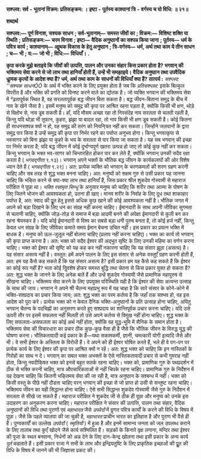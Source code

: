  **सश्प्लव: सर्व** **-** **भूतानां विक्रम: प्रतिसङ्क्रम: ।** **इष्टा** **-** **पूर्तस्य काश्यानां त्रि** **-** **वर्गस्य च यो विधि: ॥ २१॥** 

**शब्दार्थ** 

**सश्प्लव:—** **पूर्ण विनाश, सश्यक साधन** **; सर्व-भूतानाम्—** **समस्त जीवों का** **; विक्रम:—** **विशिष्ट शक्ति या स्थिति** **;** **प्रतिसङ्क्रम:—** **चरम विनाश** **; इष्टा—** **वैदिक अनुष्ठानों का सश्पन्न किया जाना** **; पूर्तस्य—** **धर्म के पवित्र कार्य** **; काश्यानाम्—** **आॢथक विकास के हेतु अनुष्ठान** **; त्रि-वर्गस्य—** **धर्म, अर्थ तथा काम ये तीन साधन** **; च—** **भी** **; य:—** **जो भी** **; विधि:—** **विधियाँ।** **.** 

**कृपा करके मुझे बताइये कि जीवों की उत्पत्ति, पालन और उनका संहार किस प्रकार होता** **है? भगवान् की भक्तिमय सेवा करने से जो लाभ तथा हानियाँ होती हैं, उन्हें भी समझाइये।** **वैदिक अनुष्ठान तथा उपवैदिक धाॢमक कृत्यों के आदेश क्या हैं? धर्म, अर्थ तथा काम के** **साधनों की विधियाँ क्या हैं?** **तात्पर्य :**  *सश्प्लव:*  *''सश्यक साधनÓÓ* के अर्थ में भक्ति करने के लिए प्रयुक्त होता है जब कि *प्रतिसश्प्लव:* इसके बिल्कुल विपरीत है और भक्ति की प्रगति को विनष्ट करने वाले का द्योतक है। जो व्यक्ति भगवान की भक्तिमय सेवा में ²ढ़तापूर्वक स्थित है, वह सरलतापूर्वक बद्ध जीवन बिता सकता है। बद्ध जीवन-बिताना समुद्र के बीच में नाव के खेने जैसा है। इसमें मनुष्य को समुद्र की कृपा पर आश्रित रहना पड़ता है, क्योंकि किसी भी क्षण, थोड़े से विक्षोभ से, नाव डूब सकती है। हाँ, यदि मौसम अच्छा रहा तो निस्संदेह नाव सरलता से चलती रहती है, किन्तु यदि थोड़ा भी तूफान, कुहरा, झंझा या बादल रहा, तो नाव किसी भी क्षण डूब सकती है। कोई कितना ही साधनसश्पन्न क्यों न हो, वह समुद्र की तरंग को नियनि्त्रत नहीं कर सकता। जिन्होंने जलयानों के द्वारा समुद्र पार किया है उन्हें समुद्र की कृपा पर निर्भर रहने का पर्याप्त अनुभव होगा। किन्तु भगवत्कृपा से भवसागर को बिना झंझा या कुहरे के भय के सरलता से पार किया जा सकता है। यह सब भगवान् की इच्छा पर निर्भर करता है; यदि बद्ध जीवन में कोई दुर्भाग्यपूर्ण खतरा उत्पन्न हो जाए तो कोई कुछ नहीं कर सकता। किन्तु भगवान् के भक्त भव-सागर को चिन्तारहित होकर पार कर लेते हैं, क्योंकि भगवान् उनकी सदैव रक्षा करता है ( *भगवद्गीता* ९.१३)। भगवान् अपने भक्तों के भौतिक बद्ध जीवन के कार्यकलापों की ओर विशेष ध्यान देते हैं ( *भगवद्गीता* ९.२९)। अत: प्रत्येक व्यक्ति को भगवान् के चरणकमलों की शरण ग्रहण करनी चाहिए और सब तरह से शुद्ध भक्त बनना चाहिए। अत: मनुष्यों को सक्षम गुरु से उसी प्रकार यह जानना चाहिए कि भकि्त करने से क्या-क्या लाभ तथा हानियाँ हैं, जिस प्रकार श्रील शुकदेव गोस्वामी से महाराज परीक्षित ने पूछा था। *भक्ति रसामृत* *सिन्धु* के अनुसार मनुष्य को चाहिए कि शरीर तथा आत्मा के पोषण के लिए जितने भोजन की आवश्यकता हो, उतना ही खाए। मानव शरीर के निर्वाह के लिए दूध तथा शाकाहार पर्याप्त है, अत: स्वाद की पूॢत हेतु इससे अधिक कुछ खाने की कोई आवश्यकता नहीं है। भौतिक जगत में अपने को बड़ा दिखाने के लिए धन का संग्रह नहीं करना चाहिए। ईमानदारी के साथ अपनी जीविका सुगमता से चलानी चाहिए, क्योंकि जोड़-तोड़ से समाज में बड़ा आदमी बनने की अपेक्षा ईमानदारी से कुली बन कर रहना श्रेयस्कर है। यदि कोई ईमानदारी से विश्व का सबसे बड़ा धनी पुरुष बनता है, तो कोई हर्ज नहीं, किन्तु केवल धन संग्रह के लिए जीविका कमाते समय ईमान बेचना उचित नहीं। इस प्रकार का प्रयत्न भक्ति में बाधक है। मनुष्य को ऊल-जुलूल नहीं बोलना चाहिए (प्रलाप नहीं करना चाहिए)। भक्त का कार्य तो भगवान् की कृपा प्राप्त करना है। अत: भक्त को सदैव ईश्वर की अद्भुत सृष्टि के लिए उनकी महिमा का वर्णन करना चाहिए। भक्त को ईश्वर की सृष्टि को यह कह कर नहीं नकारना चाहिए कि यह संसार झूठा (असत्य) है। यह संसार असत्य नहीं है। वस्तुत: हमें अपने पालन के लिए इस संसार से अनेक वस्तुएँ ग्रहण करनी होती हैं, अत: हम यह कैसे कह सकते हैं कि यह संसार असत्य है? इसी प्रकार हम यह कैसे कह सकते हैं कि ईश्वर का कोई रूप नहीं है? भला कोई निॢवशेष होकर समस्त बुद्धि तथा चेतना से किस प्रकार युक्त हो सकता है? अत: शुद्ध भक्त के जानने के लिए अनेक बातें हैं और उन्हें शुकदेव गोस्वामी जैसे प्रामाणिक महापुरुष से सीखना चाहिए। भक्तिमय सेवा करने के लिए उपयुक्त परिस्थिति यही है कि ईश्वर की सेवा अत्यन्त उत्साह के साथ की जाय। भगवान् ने अपने श्री चैतन्य महाप्रभु रूप में यह चाहा है कि सारे संसार के कोने-कोने में भक्ति-सश्प्रदाय का प्रचार किया जाय; अत: शुद्ध भक्त का परम कर्तव्य है कि जहाँ तक सश्भव हो, वह इस आदेश को पूरा करे। प्रत्येक भक्त को न केवल दैनिक भक्ति-अनुष्ठानों के प्रति उत्साह होना चाहिए, अपितु भगवान् चैतन्य के पदचिह्नों का अनुसरण करते हुए सश्प्रदाय का शान्तिपूर्वक प्रचार करना चाहिए। यदि उसे ऊपरी तौर पर इसमें सफलता नहीं मिलती तो उसे अपने कर्तव्य से विमुख नहीं होना चाहिए। शुद्ध भक्त के लिए सफलता-असफलता का कोई अर्थ नहीं होता, क्योंकि वह युद्ध-भूमि में सैनिक के समान होता है। भक्तिमय सेवा की विचारधारा का प्रचार ठीक कुछ-कुछ वैसा ही है जैसे कि भौतिक जीवन के विरुद्ध युद्ध की घोषणा करना। भौतिकतावादी कई प्रकार के हैं—यथा सकामकर्मी, ज्ञानी, चमत्कारी योगी इत्यादि जैसे और भी। वे सभी ईश्वर के अस्तित्व के विरोधी हैं। वे अपने को ही ईश्वर घोषित करते हैं, भले ही वे पग-पग पर प्रत्येक कार्य के लिए ईश्वर की कृपा पर आश्रित क्यों न रहें। अत: शुद्ध भक्त को चाहिए कि इन नास्तिकों के गिरोहों का साथ न दे। भगवान् का सबल भक्त अभक्तों के ऐसे नास्तिकतावादी प्रचार से कभी गुमराह नहीं होता, किन्तु नवदीकि्षत भक्त को इनसे बहुत सतर्क रहना चाहिए। भक्त को, प्रामाणिक गुरु के पथप्रदर्शन में ठीक से भक्ति करनी चाहिए, मात्र औपचारिकताओं से नहीं चिपके रहना चाहिए। प्रामाणिक गुरु के निर्देशन में यह देखना चाहिए कि कितनी भकि्तमय सेवा की जा रही है, मात्र अनुष्ठान के सश्बन्ध में नहीं। भक्त को किसी वस्तु के पीछे नहीं दौडऩा चाहिए वरन् भगवान् की इच्छा से जो प्राप्त हो उसी से सन्तुष्ट रहना चाहिए। भक्तिमय जीवन का यही सिद्धान्त होना चाहिए। ऐसे सभी सिद्धान्त शुकदेव गोस्वामी जैसे गुरु के निर्देशन में सरलता से सीखे जा सकते हैं। महाराज परीक्षित ने शुकदेव जी से ठीक ही पूछा और मनुष्य को उनके इस उदाहरण का अनुकरण करना चाहिए। महाराज परीक्षित ने संसार की उत्पत्ति, पालन तथा संहार, वैदिक अनुष्ठानों की विधि तथा पुराणों एवं *महाभारत* जैसे *उपवेदों* में वॢणत पवित्र कार्यों के करने की विधि के विषय में पूछा। जैसे कि पहले व्यालया की जा चुकी है, *महाभारत* प्राचीन भारत का इतिहास है और पुराण भी वैसे ही हैं। पुण्यकार्यों का उल्लेख *उपवेदों* ( *स्मृतियों* ) में हुआ है और इनमें सामान्य जनता को जल उपलब्ध कराने के लिए तालाब तथा कुएँ खोदने जैसे कार्य सश्मिलित हैं। सड़कों के किनारे वृक्ष लगाना, मन्दिर तथा ईश्वर की पूजा के स्थल बनवाना, निर्धनों को अन्न देने के लिए दान-केन्द्र खोलना तथा इसी प्रकार के अन्य कार्य *पूर्त* कहलाते हैं। इसी प्रकार राजा ने सभी के लाभ और इन्द्रियतुष्टि के लिए प्राकृतिक इच्छाओं की पूॢत की विधि के विषय में जानने की भी जिज्ञासा प्रकट की। 